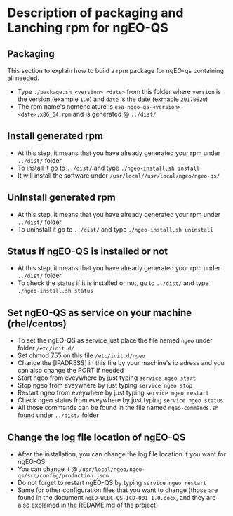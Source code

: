 # Description of packaging and Lanching rpm for ngEO-QS

## Packaging

This section to explain how to build a rpm package for ngEO-qs containing all needed.

 - Type `./package.sh <version> <date>` from this folder where `version` is the version (example `1.0`) and `date` is the date (exmaple `20170620`)
 - The rpm name's nomenclature is `esa-ngeo-qs-<version>-<date>.x86_64.rpm` and is generated @ `../dist/`

## Install generated rpm
 - At this step, it means that you have already generated your rpm under `../dist/` folder
 - To install it go to `../dist/` and type `./ngeo-install.sh install`
 - It will install the software under `/usr/local//usr/local/ngeo/ngeo-qs/`

 ## UnInstall generated rpm
 - At this step, it means that you have already generated your rpm under `../dist/` folder
 - To uninstall it go to `../dist/` and type `./ngeo-install.sh uninstall`

## Status if ngEO-QS is installed or not
 - At this step, it means that you have already generated your rpm under `../dist/` folder
 - To check the status if it is installed or not, go to `../dist/` and type `./ngeo-install.sh status`

## Set ngEO-QS as service on your machine (rhel/centos)

 - To set the ngEO-QS as service just place the file named `ngeo` under folder `/etc/init.d/`
 - Set chmod 755 on this file `/etc/init.d/ngeo`
 - Change the [IPADRESS] in this file by your machine's ip adress and you can also change the PORT if needed
 - Start ngeo from eveywhere by just typing `service ngeo start`
 - Stop ngeo from eveywhere by just typing `service ngeo stop`
 - Restart ngeo from eveywhere by just typing `service ngeo restart`
 - Check ngeo status from eveywhere by just typing `service ngeo status`
 - All those commands can be found in the file named `ngeo-commands.sh` found under `../dist/` folder

 ## Change the log file location of ngEO-QS

 - After the installation, you can change the log file location if you want for ngEO-QS.
 - You can change it @ `/usr/local/ngeo/ngeo-qs/src/config/production.json`
 - Do not forget to restart ngEO-QS by typing `service ngeo restart`
 - Same for other configuration files that you want to change (those are found in the document `ngEO-WEBC-QS-ICD-001_1.0.docx`, and they are also explained in the REDAME.md of the project)
